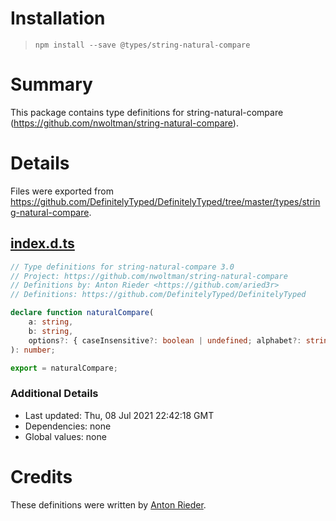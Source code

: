 # Installation
> `npm install --save @types/string-natural-compare`

# Summary
This package contains type definitions for string-natural-compare (https://github.com/nwoltman/string-natural-compare).

# Details
Files were exported from https://github.com/DefinitelyTyped/DefinitelyTyped/tree/master/types/string-natural-compare.
## [index.d.ts](https://github.com/DefinitelyTyped/DefinitelyTyped/tree/master/types/string-natural-compare/index.d.ts)
````ts
// Type definitions for string-natural-compare 3.0
// Project: https://github.com/nwoltman/string-natural-compare
// Definitions by: Anton Rieder <https://github.com/aried3r>
// Definitions: https://github.com/DefinitelyTyped/DefinitelyTyped

declare function naturalCompare(
    a: string,
    b: string,
    options?: { caseInsensitive?: boolean | undefined; alphabet?: string | undefined },
): number;

export = naturalCompare;

````

### Additional Details
 * Last updated: Thu, 08 Jul 2021 22:42:18 GMT
 * Dependencies: none
 * Global values: none

# Credits
These definitions were written by [Anton Rieder](https://github.com/aried3r).
